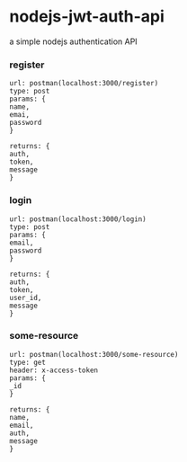 # nodejs-jwt-auth-api
a simple nodejs authentication API

### register
```
url: postman(localhost:3000/register)
type: post
params: {
name,
emai,
password
}

returns: {
auth,
token,
message
}
```

### login
```
url: postman(localhost:3000/login)
type: post
params: {
email,
password
}

returns: {
auth,
token,
user_id,
message
}
```

### some-resource
```
url: postman(localhost:3000/some-resource)
type: get
header: x-access-token
params: {
_id
}

returns: {
name,
email,
auth,
message
}
```
